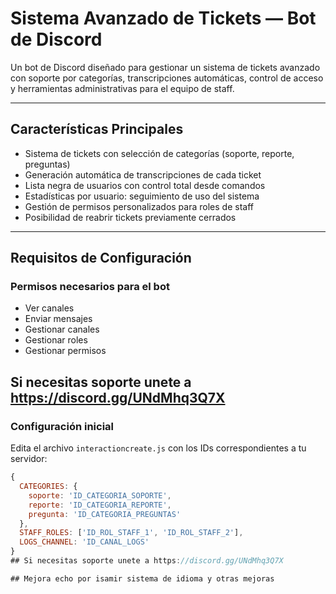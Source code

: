 # Sistema Avanzado de Tickets — Bot de Discord

Un bot de Discord diseñado para gestionar un sistema de tickets avanzado con soporte por categorías, transcripciones automáticas, control de acceso y herramientas administrativas para el equipo de staff.

---

## Características Principales

- Sistema de tickets con selección de categorías (soporte, reporte, preguntas)
- Generación automática de transcripciones de cada ticket
- Lista negra de usuarios con control total desde comandos
- Estadísticas por usuario: seguimiento de uso del sistema
- Gestión de permisos personalizados para roles de staff
- Posibilidad de reabrir tickets previamente cerrados

---

## Requisitos de Configuración

### Permisos necesarios para el bot

- Ver canales  
- Enviar mensajes  
- Gestionar canales  
- Gestionar roles  
- Gestionar permisos  

## Si necesitas soporte unete a https://discord.gg/UNdMhq3Q7X

### Configuración inicial

Edita el archivo `interactioncreate.js` con los IDs correspondientes a tu servidor:

```js
{
  CATEGORIES: {
    soporte: 'ID_CATEGORIA_SOPORTE',
    reporte: 'ID_CATEGORIA_REPORTE',
    pregunta: 'ID_CATEGORIA_PREGUNTAS'
  },
  STAFF_ROLES: ['ID_ROL_STAFF_1', 'ID_ROL_STAFF_2'],
  LOGS_CHANNEL: 'ID_CANAL_LOGS'
}
## Si necesitas soporte unete a https://discord.gg/UNdMhq3Q7X

## Mejora echo por isamir sistema de idioma y otras mejoras
